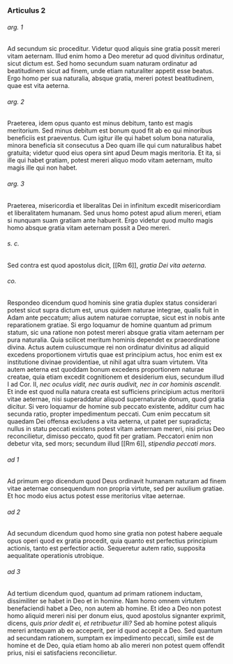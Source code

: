 ### Articulus 2

###### arg. 1
Ad secundum sic proceditur. Videtur quod aliquis sine gratia possit mereri vitam aeternam. Illud enim homo a Deo meretur ad quod divinitus ordinatur, sicut dictum est. Sed homo secundum suam naturam ordinatur ad beatitudinem sicut ad finem, unde etiam naturaliter appetit esse beatus. Ergo homo per sua naturalia, absque gratia, mereri potest beatitudinem, quae est vita aeterna.

###### arg. 2
Praeterea, idem opus quanto est minus debitum, tanto est magis meritorium. Sed minus debitum est bonum quod fit ab eo qui minoribus beneficiis est praeventus. Cum igitur ille qui habet solum bona naturalia, minora beneficia sit consecutus a Deo quam ille qui cum naturalibus habet gratuita; videtur quod eius opera sint apud Deum magis meritoria. Et ita, si ille qui habet gratiam, potest mereri aliquo modo vitam aeternam, multo magis ille qui non habet.

###### arg. 3
Praeterea, misericordia et liberalitas Dei in infinitum excedit misericordiam et liberalitatem humanam. Sed unus homo potest apud alium mereri, etiam si nunquam suam gratiam ante habuerit. Ergo videtur quod multo magis homo absque gratia vitam aeternam possit a Deo mereri.

###### s. c.
Sed contra est quod apostolus dicit, [[Rm 6]], *gratia Dei vita aeterna*.

###### co.
Respondeo dicendum quod hominis sine gratia duplex status considerari potest sicut supra dictum est, unus quidem naturae integrae, qualis fuit in Adam ante peccatum; alius autem naturae corruptae, sicut est in nobis ante reparationem gratiae. Si ergo loquamur de homine quantum ad primum statum, sic una ratione non potest mereri absque gratia vitam aeternam per pura naturalia. Quia scilicet meritum hominis dependet ex praeordinatione divina. Actus autem cuiuscumque rei non ordinatur divinitus ad aliquid excedens proportionem virtutis quae est principium actus, hoc enim est ex institutione divinae providentiae, ut nihil agat ultra suam virtutem. Vita autem aeterna est quoddam bonum excedens proportionem naturae creatae, quia etiam excedit cognitionem et desiderium eius, secundum illud I ad Cor. II, *nec oculus vidit, nec auris audivit, nec in cor hominis ascendit*. Et inde est quod nulla natura creata est sufficiens principium actus meritorii vitae aeternae, nisi superaddatur aliquod supernaturale donum, quod gratia dicitur. Si vero loquamur de homine sub peccato existente, additur cum hac secunda ratio, propter impedimentum peccati. Cum enim peccatum sit quaedam Dei offensa excludens a vita aeterna, ut patet per supradicta; nullus in statu peccati existens potest vitam aeternam mereri, nisi prius Deo reconcilietur, dimisso peccato, quod fit per gratiam. Peccatori enim non debetur vita, sed mors; secundum illud [[Rm 6]], *stipendia peccati mors*.

###### ad 1
Ad primum ergo dicendum quod Deus ordinavit humanam naturam ad finem vitae aeternae consequendum non propria virtute, sed per auxilium gratiae. Et hoc modo eius actus potest esse meritorius vitae aeternae.

###### ad 2
Ad secundum dicendum quod homo sine gratia non potest habere aequale opus operi quod ex gratia procedit, quia quanto est perfectius principium actionis, tanto est perfectior actio. Sequeretur autem ratio, supposita aequalitate operationis utrobique.

###### ad 3
Ad tertium dicendum quod, quantum ad primam rationem inductam, dissimiliter se habet in Deo et in homine. Nam homo omnem virtutem benefaciendi habet a Deo, non autem ab homine. Et ideo a Deo non potest homo aliquid mereri nisi per donum eius, quod apostolus signanter exprimit, dicens, *quis prior dedit ei, et retribuetur illi?* Sed ab homine potest aliquis mereri antequam ab eo acceperit, per id quod accepit a Deo. Sed quantum ad secundam rationem, sumptam ex impedimento peccati, simile est de homine et de Deo, quia etiam homo ab alio mereri non potest quem offendit prius, nisi ei satisfaciens reconcilietur.

